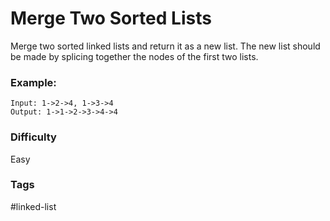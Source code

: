 # Merge Two Sorted Lists

Merge two sorted linked lists and return it as a new list. The new list should
be made by splicing together the nodes of the first two lists.

### Example:

```
Input: 1->2->4, 1->3->4
Output: 1->1->2->3->4->4
```

### Difficulty

Easy

### Tags

#linked-list
